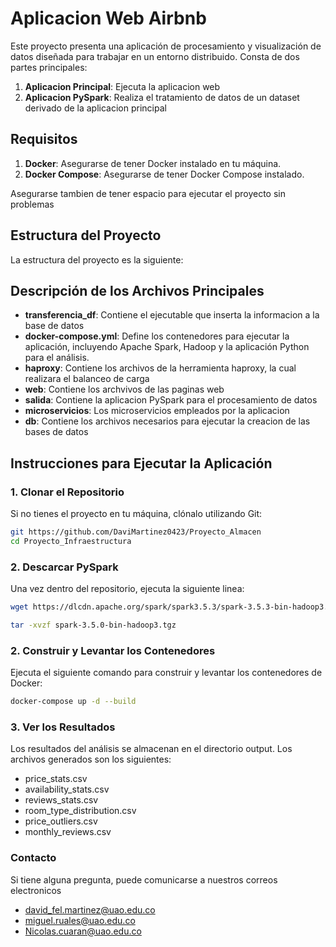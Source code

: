 # Aplicacion Web Airbnb

Este proyecto presenta una aplicación de procesamiento y visualización de datos diseñada para trabajar en un entorno distribuido. Consta de dos partes principales:

1. **Aplicacion Principal**: Ejecuta la aplicacion web
2. **Aplicacion PySpark**: Realiza el tratamiento de datos de un dataset derivado de la aplicacion principal

## Requisitos

1. **Docker**: Asegurarse de tener Docker instalado en tu máquina.
2. **Docker Compose**: Asegurarse de tener Docker Compose instalado.

Asegurarse tambien de tener espacio para ejecutar el proyecto sin problemas

## Estructura del Proyecto

La estructura del proyecto es la siguiente:

## Descripción de los Archivos Principales

- **transferencia_df**: Contiene el ejecutable que inserta la informacion a la base de datos
- **docker-compose.yml**: Define los contenedores para ejecutar la aplicación, incluyendo Apache Spark, Hadoop y la aplicación Python para el análisis.
- **haproxy**: Contiene los archivos de la herramienta haproxy, la cual realizara el balanceo de carga
- **web**: Contiene los archvivos de las paginas web
- **salida**: Contiene la aplicacion PySpark para el procesamiento de datos
- **microservicios**: Los microservicios empleados por la aplicacion
-  **db**: Contiene los archivos necesarios para ejecutar la creacion de las bases de datos

## Instrucciones para Ejecutar la Aplicación

### 1. Clonar el Repositorio

Si no tienes el proyecto en tu máquina, clónalo utilizando Git:

```bash
git https://github.com/DaviMartinez0423/Proyecto_Almacen
cd Proyecto_Infraestructura
```

### 2. Descarcar PySpark

Una vez dentro del repositorio, ejecuta la siguiente linea:

```bash
wget https://dlcdn.apache.org/spark/spark3.5.3/spark-3.5.3-bin-hadoop3.tgz
```
```bash
tar -xvzf spark-3.5.0-bin-hadoop3.tgz
```

### 2. Construir y Levantar los Contenedores

Ejecuta el siguiente comando para construir y levantar los contenedores de Docker:

```bash
docker-compose up -d --build
```

### 3. Ver los Resultados
Los resultados del análisis se almacenan en el directorio output. Los archivos generados son los siguientes:

-  price_stats.csv
-  availability_stats.csv
-  reviews_stats.csv
-  room_type_distribution.csv
-  price_outliers.csv
-  monthly_reviews.csv

### Contacto

Si tiene alguna pregunta, puede comunicarse a nuestros correos electronicos

-  david_fel.martinez@uao.edu.co
-  miguel.ruales@uao.edu.co
-  Nicolas.cuaran@uao.edu.co
